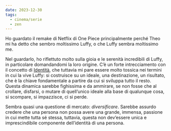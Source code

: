 ```yaml
---
date: 2023-12-30
tags:
  - cinema/serie
  - zen
---
```

Ho guardato il remake di Netflix di One Piece principalmente perché Theo mi ha detto che sembro moltissimo Luffy, o che Luffy sembra moltissimo me.

Nel guardarlo, ho riflettuto molto sulla gioia e le serenità incredibili di Luffy, in particolare domandandomi la loro origine. C’è un forte intrecciamento con il concetto di [Identità](Identità.md), che tuttavia mi pare essere molto tossica nei termini in cui la vive Luffy: si costruisce su un ideale, una destinazione, un risultato, che è la chiave fondamentale a partire da cui si sviluppa tutto il resto. Questa dinamica sarebbe fighissima e da ammirare, se non fosse che al crollare, disfarsi, o mutare di quell’unico ideale alla base di qualunque cosa, si scompare, si impazzisce, ci si perde.

Sembra quasi una questione di mercato: *diversificare*. Sarebbe assurdo credere che una persona non possa avere una grande, immensa, passione in cui mette tutta sé stessa, tuttavia, questa non dev’essere unica e imprescindibile componente dell’identità di una persona.
